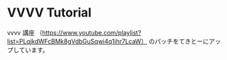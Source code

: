 VVVV Tutorial
=============

vvvv 講座
（https://www.youtube.com/playlist?list=PLqjkdWFcBMk8gVdbGuSqwi4q1ihr7LcaW）
のパッチをてきとーにアップしています。
